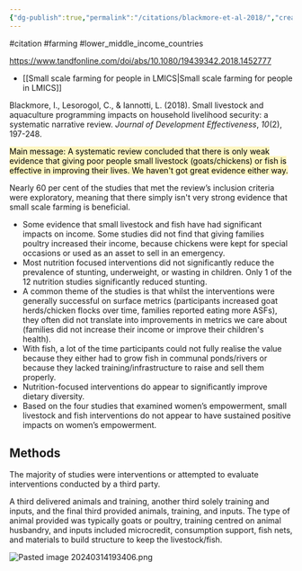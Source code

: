 ```yaml
---
{"dg-publish":true,"permalink":"/citations/blackmore-et-al-2018/","created":"2024-04-26T11:56:45.000+01:00","updated":"2025-09-28T23:39:17.040+01:00"}
---
```


#citation #farming #lower_middle_income_countries 

https://www.tandfonline.com/doi/abs/10.1080/19439342.2018.1452777

- [[Small scale farming for people in LMICS\|Small scale farming for people in LMICS]]

Blackmore, I., Lesorogol, C., & Iannotti, L. (2018). Small livestock and aquaculture programming impacts on household livelihood security: a systematic narrative review. _Journal of Development Effectiveness_, _10_(2), 197-248.

<mark style="background: #FFF3A3A6;">Main message: A systematic review concluded that there is only weak evidence that giving poor people small livestock (goats/chickens) or fish is effective in improving their lives. We haven't got great evidence either way.</mark>

Nearly 60 per cent of the studies that met the review’s inclusion criteria were exploratory, meaning that there simply isn't very strong evidence that small scale farming is beneficial.

- Some evidence that small livestock and fish have had significant impacts on income. Some studies did not find that giving families poultry increased their income, because chickens were kept for special occasions or used as an asset to sell in an emergency.
- Most nutrition focused interventions did not significantly reduce the prevalence of stunting, underweight, or wasting in children. Only 1 of the 12 nutrition studies significantly reduced stunting. 
- A common theme of the studies is that whilst the interventions were generally successful on surface metrics (participants increased goat herds/chicken flocks over time, families reported eating more ASFs), they often did not translate into improvements in metrics we care about (families did not increase their income or improve their children's health). 
- With fish, a lot of the time participants could not fully realise the value because they either had to grow fish in communal ponds/rivers or because they lacked training/infrastructure to raise and sell them properly.
- Nutrition-focused interventions do appear to significantly improve dietary diversity. 
- Based on the four studies that examined women’s empowerment, small livestock and fish interventions do not appear to have sustained positive impacts on women’s empowerment. 

## Methods
The majority of studies were interventions or attempted to evaluate interventions conducted by a third party.

A third delivered animals and training, another third solely training and inputs, and the final third provided animals, training, and inputs. The type of animal provided was typically goats or poultry, training centred on animal husbandry, and inputs included microcredit, consumption support, fish nets, and materials to build structure to keep the livestock/fish.

![Pasted image 20240314193406.png](/img/user/Citations/Pasted%20image%2020240314193406.png)
